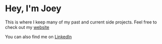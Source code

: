 # Hey, I'm Joey

This is where I keep many of my past and current side projects. Feel free to check out my [website](https://jkru3.github.io/personal-website/)

You can also find me on [LinkedIn](https://www.linkedin.com/in/jkru3/)

<!--
**jkru3/jkru3** is a ✨ _special_ ✨ repository because its `README.md` (this file) appears on your GitHub profile.

Here are some ideas to get you started:


- 🔭 I’m currently working on ...
- 🌱 I’m currently learning ...
- 👯 I’m looking to collaborate on ...
- 🤔 I’m looking for help with ...
- 💬 Ask me about ...
- 📫 How to reach me: ...
- 😄 Pronouns: ...
- ⚡ Fun fact: ...
-->
